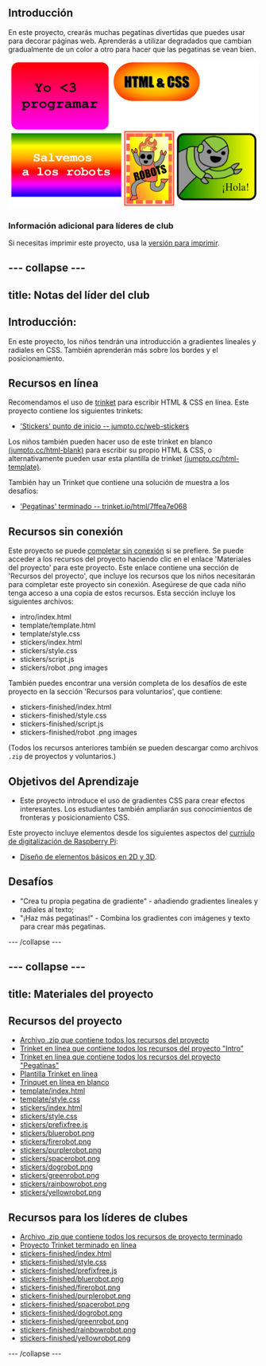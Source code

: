 ## Introducción

En este proyecto, crearás muchas pegatinas divertidas que puedes usar para decorar páginas web. Aprenderás a utilizar degradados que cambian gradualmente de un color a otro para hacer que las pegatinas se vean bien.

![captura de pantalla](images/stickers-finished.png)

### Información adicional para líderes de club

Si necesitas imprimir este proyecto, usa la [versión para imprimir](https://projects.raspberrypi.org/es-ES/projects/stickers/print).

--- collapse ---
---
title: Notas del líder del club
---

## Introducción:

En este proyecto, los niños tendrán una introducción a gradientes lineales y radiales en CSS. También aprenderán más sobre los bordes y el posicionamiento.

## Recursos en línea

Recomendamos el uso de [trinket](https://trinket.io/) para escribir HTML & CSS en línea. Este proyecto contiene los siguientes trinkets:

* ['Stickers' punto de inicio -- jumpto.cc/web-stickers](http://jumpto.cc/web-stickers)

Los niños también pueden hacer uso de este trinket en blanco [(jumpto.cc/html-blank)](http://jumpto.cc/html-blank) para escribir su propio HTML & CSS, o alternativamente pueden usar esta plantilla de trinket [(jumpto.cc/html-template)](http://jumpto.cc/html-template).

También hay un Trinket que contiene una solución de muestra a los desafíos:

* ['Pegatinas' terminado -- trinket.io/html/7ffea7e068](https://trinket.io/html/7ffea7e068)

## Recursos sin conexión

Este proyecto se puede [completar sin conexión](https://www.codeclubprojects.org/en-GB/resources/webdev-working-offline/) si se prefiere. Se puede acceder a los recursos del proyecto haciendo clic en el enlace 'Materiales del proyecto' para este proyecto. Este enlace contiene una sección de 'Recursos del proyecto', que incluye los recursos que los niños necesitarán para completar este proyecto sin conexión. Asegúrese de que cada niño tenga acceso a una copia de estos recursos. Esta sección incluye los siguientes archivos:

* intro/index.html
* template/template.html
* template/style.css
* stickers/index.html
* stickers/style.css
* stickers/script.js
* stickers/robot .png images

También puedes encontrar una versión completa de los desafíos de este proyecto en la sección 'Recursos para voluntarios', que contiene:

* stickers-finished/index.html
* stickers-finished/style.css
* stickers-finished/script.js
* stickers-finished/robot .png images

(Todos los recursos anteriores también se pueden descargar como archivos `.zip` de proyectos y voluntarios.)

## Objetivos del Aprendizaje

* Este proyecto introduce el uso de gradientes CSS para crear efectos interesantes. Los estudiantes también ampliarán sus conocimientos de fronteras y posicionamiento CSS. 

Este proyecto incluye elementos desde los siguientes aspectos del [curríulo de digitalización de Raspberry Pi](http://rpf.io/curriculum):

* [Diseño de elementos básicos en 2D y 3D](https://www.raspberrypi.org/curriculum/design/creator).

## Desafíos

* "Crea tu propia pegatina de gradiente" - añadiendo gradientes lineales y radiales al texto;
* "¡Haz más pegatinas!" - Combina los gradientes con imágenes y texto para crear más pegatinas.

--- /collapse ---

--- collapse ---
---
title: Materiales del proyecto
---

## Recursos del proyecto

* [Archivo .zip que contiene todos los recursos del proyecto](resources/stickers-project-resources.zip)
* [Trinket en línea que contiene todos los recursos del proyecto "Intro"](http://jumpto.cc/web-intro)
* [Trinket en línea que contiene todos los recursos del proyecto "Pegatinas"](http://jumpto.cc/web-stickers)
* [Plantilla Trinket en línea](http://jumpto.cc/trinket-template)
* [Trinquet en línea en blanco](http://jumpto.cc/trinket-blank)
* [template/index.html](resources/template-index.html)
* [template/style.css](resources/template-style.css)
* [stickers/index.html](resources/stickers-index.html)
* [stickers/style.css](resources/stickers-style.css)
* [stickers/prefixfree.js](resources/stickers-prefixfree.js)
* [stickers/bluerobot.png](resources/stickers-bluerobot.png)
* [stickers/firerobot.png](resources/stickers-firerobot.png)
* [stickers/purplerobot.png](resources/stickers-purplerobot.png)
* [stickers/spacerobot.png](resources/stickers-spacerobot.png)
* [stickers/dogrobot.png](resources/stickers-dogrobot.png)
* [stickers/greenrobot.png](resources/stickers-greenrobot.png)
* [stickers/rainbowrobot.png](resources/stickers-rainbowrobot.png)
* [stickers/yellowrobot.png](resources/stickers-yellowrobot.png)

## Recursos para los líderes de clubes

* [Archivo .zip que contiene todos los recursos de proyecto terminado](resources/stickers-volunteer-resources.zip)
* [Proyecto Trinket terminado en línea](https://trinket.io/html/7ffea7e068)
* [stickers-finished/index.html](resources/stickers-finished-index.html)
* [stickers-finished/style.css](resources/stickers-finished-style.css)
* [stickers-finished/prefixfree.js](resources/stickers-finished-prefixfree.js)
* [stickers-finished/bluerobot.png](resources/stickers-finished-bluerobot.png)
* [stickers-finished/firerobot.png](resources/stickers-finished-firerobot.png)
* [stickers-finished/purplerobot.png](resources/stickers-finished-purplerobot.png)
* [stickers-finished/spacerobot.png](resources/stickers-finished-spacerobot.png)
* [stickers-finished/dogrobot.png](resources/stickers-finished-dogrobot.png)
* [stickers-finished/greenrobot.png](resources/stickers-finished-greenrobot.png)
* [stickers-finished/rainbowrobot.png](resources/stickers-finished-rainbowrobot.png)
* [stickers-finished/yellowrobot.png](resources/stickers-finished-yellowrobot.png)

--- /collapse ---